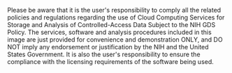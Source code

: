 Please be aware that it is the user's responsibility to comply all the related policies and regulations regarding the use of Cloud Computing Services for Storage and Analysis of Controlled-Access Data Subject to the NIH GDS Policy. The services, software and analysis procedures included in this image are just provided for convenience and demonstration ONLY, and DO NOT imply any endorsement or justification by the NIH and the United States Government. It is also the user's responsibility to ensure the compliance with the licensing requirements of the software being used.
